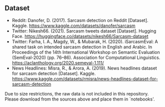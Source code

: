 ## Dataset
- Reddit: Danofer, D. (2017). Sarcasm detection on Reddit [Dataset]. Kaggle. https://www.kaggle.com/datasets/danofer/sarcasm
- Twitter: Nikesh66. (2021). Sarcasm tweets dataset [Dataset]. Hugging Face. https://huggingface.co/datasets/nikesh66/Sarcasm-dataset
- Twitter: Farha, I. A., Magdy, W., & Mubarak, H. (2020). iSarcasmEval: A shared task on intended sarcasm detection in English and Arabic. In Proceedings of the 14th International Workshop on Semantic Evaluation (SemEval-2020) (pp. 76–86). Association for Computational Linguistics. https://aclanthology.org/2020.semeval-1.111/
- News Headlines: Misra, R., & Arora, A. (2019). News headlines dataset for sarcasm detection [Dataset]. Kaggle. https://www.kaggle.com/datasets/rmisra/news-headlines-dataset-for-sarcasm-detection

Due to size restrictions, the raw data is not included in this repository. 
Please download from the sources above and place them in `notebooks'.
